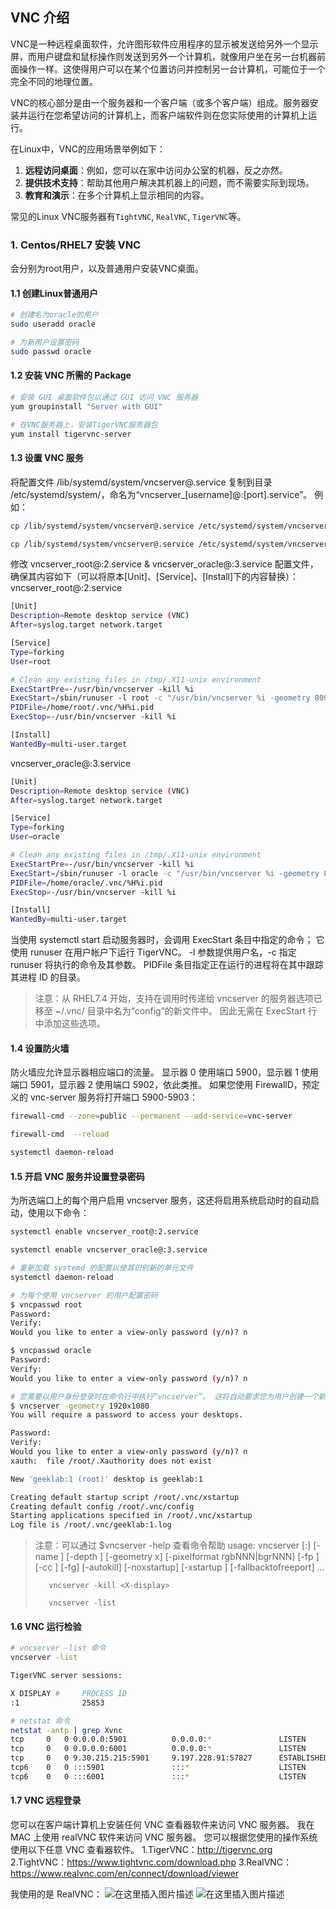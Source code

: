 ## VNC 介绍
VNC是一种远程桌面软件，允许图形软件应用程序的显示被发送给另外一个显示屏，而用户键盘和鼠标操作则发送到另外一个计算机，就像用户坐在另一台机器前面操作一样。这使得用户可以在某个位置访问并控制另一台计算机，可能位于一个完全不同的地理位置。

VNC的核心部分是由一个服务器和一个客户端（或多个客户端）组成。服务器安装并运行在您希望访问的计算机上，而客户端软件则在您实际使用的计算机上运行。

在Linux中，VNC的应用场景举例如下：

1. **远程访问桌面**：例如，您可以在家中访问办公室的机器，反之亦然。
2. **提供技术支持**：帮助其他用户解决其机器上的问题，而不需要实际到现场。
3. **教育和演示**：在多个计算机上显示相同的内容。

常见的Linux VNC服务器有`TightVNC`, `RealVNC`, `TigerVNC`等。
### 1. Centos/RHEL7 安装 VNC
会分别为root用户，以及普通用户安装VNC桌面。
#### 1.1 创建Linux普通用户
```bash
# 创建名为oracle的用户
sudo useradd oracle

# 为新用户设置密码
sudo passwd oracle
```
#### 1.2 安装 VNC 所需的 Package
```bash
# 安装 GUI 桌面软件包以通过 GUI 访问 VNC 服务器
yum groupinstall "Server with GUI"

# 在VNC服务器上，安装TigerVNC服务器包
yum install tigervnc-server
```
#### 1.3 设置 VNC 服务
将配置文件 /lib/systemd/system/vncserver@.service 复制到目录 /etc/systemd/system/，命名为“vncserver_[username]@:[port].service”。 例如：
```bash
cp /lib/systemd/system/vncserver@.service /etc/systemd/system/vncserver_root@:2.service

cp /lib/systemd/system/vncserver@.service /etc/systemd/system/vncserver_oracle@:3.service
```
修改 vncserver_root@:2.service & vncserver_oracle@:3.service 配置文件，确保其内容如下（可以将原本[Unit]、[Service]、[Install]下的内容替换）：
vncserver_root@:2.service
```bash
[Unit]
Description=Remote desktop service (VNC)
After=syslog.target network.target

[Service]
Type=forking
User=root

# Clean any existing files in /tmp/.X11-unix environment
ExecStartPre=-/usr/bin/vncserver -kill %i
ExecStart=/sbin/runuser -l root -c "/usr/bin/vncserver %i -geometry 800x800"
PIDFile=/home/root/.vnc/%H%i.pid
ExecStop=-/usr/bin/vncserver -kill %i

[Install]
WantedBy=multi-user.target
```
vncserver_oracle@:3.service
```bash
[Unit]
Description=Remote desktop service (VNC)
After=syslog.target network.target

[Service]
Type=forking
User=oracle

# Clean any existing files in /tmp/.X11-unix environment
ExecStartPre=-/usr/bin/vncserver -kill %i
ExecStart=/sbin/runuser -l oracle -c "/usr/bin/vncserver %i -geometry 800x800"
PIDFile=/home/oracle/.vnc/%H%i.pid
ExecStop=-/usr/bin/vncserver -kill %i

[Install]
WantedBy=multi-user.target
```
当使用 systemctl start 启动服务器时，会调用 ExecStart 条目中指定的命令； 它使用 runuser 在用户帐户下运行 TigerVNC。 -l 参数提供用户名，-c 指定 runuser 将执行的命令及其参数。 PIDFile 条目指定正在运行的进程将在其中跟踪其进程 ID 的目录。
> 注意：从 RHEL7.4 开始，支持在调用时传递给 vncserver 的服务器选项已移至 ~/.vnc/
> 目录中名为“config”的新文件中。 因此无需在 ExecStart 行中添加这些选项。
#### 1.4 设置防火墙
防火墙应允许显示器相应端口的流量。 显示器 0 使用端口 5900，显示器 1 使用端口 5901，显示器 2 使用端口 5902，依此类推。 如果您使用 FirewallD，预定义的 vnc-server 服务将打开端口 5900-5903：
```bash
firewall-cmd --zone=public --permanent --add-service=vnc-server

firewall-cmd  --reload

systemctl daemon-reload
```
#### 1.5 开启 VNC 服务并设置登录密码
为所选端口上的每个用户启用 vncserver 服务，这还将启用系统启动时的自动启动，使用以下命令：
```bash
systemctl enable vncserver_root@:2.service

systemctl enable vncserver_oracle@:3.service

# 重新加载 systemd 的配置以使其识别新的单元文件
systemctl daemon-reload

# 为每个使用 vncserver 的用户配置密码
$ vncpasswd root
Password:
Verify:
Would you like to enter a view-only password (y/n)? n

$ vncpasswd oracle
Password:
Verify:
Would you like to enter a view-only password (y/n)? n

# 您需要以用户身份登录时在命令行中执行“vncserver”。 这将自动要求您为用户创建一个新密码。（分别在root，oracle用户下执行）
$ vncserver -geometry 1920x1080
You will require a password to access your desktops.

Password:
Verify:
Would you like to enter a view-only password (y/n)? n
xauth:  file /root/.Xauthority does not exist

New 'geeklab:1 (root)' desktop is geeklab:1

Creating default startup script /root/.vnc/xstartup
Creating default config /root/.vnc/config
Starting applications specified in /root/.vnc/xstartup
Log file is /root/.vnc/geeklab:1.log
```

> 注意：可以通过 $vncserver -help 查看命令帮助 usage: vncserver [:<number>] [-name
> <desktop-name>] [-depth <depth>]
>                  [-geometry <width>x<height>]
>                  [-pixelformat rgbNNN|bgrNNN]
>                  [-fp <font-path>]
>                  [-cc <visual>]
>                  [-fg]
>                  [-autokill]
>                  [-noxstartup]
>                  [-xstartup <file>]
>                  [-fallbacktofreeport]
>                  <Xvnc-options>...
> 
>        vncserver -kill <X-display>
> 
>        vncserver -list

#### 1.6 VNC 运行检验
```bash
# vncserver -list 命令
vncserver -list

TigerVNC server sessions:

X DISPLAY # 	PROCESS ID
:1          	25853

# netstat 命令
netstat -antp | grep Xvnc
tcp    	0  	0 0.0.0.0:5901        	0.0.0.0:*           	LISTEN  	25853/Xvnc     	 
tcp    	0  	0 0.0.0.0:6001        	0.0.0.0:*           	LISTEN  	25853/Xvnc     	 
tcp    	0  	0 9.30.215.215:5901   	9.197.228.91:57827  	ESTABLISHED 25853/Xvnc     	 
tcp6   	0  	0 :::5901             	:::*                	LISTEN  	25853/Xvnc     	 
tcp6   	0  	0 :::6001             	:::*                	LISTEN  	25853/Xvnc
```
#### 1.7 VNC 远程登录
您可以在客户端计算机上安装任何 VNC 查看器软件来访问 VNC 服务器。 我在 MAC 上使用 realVNC 软件来访问 VNC 服务器。 您可以根据您使用的操作系统使用以下任意 VNC 查看器软件。
1.TigerVNC：http://tigervnc.org
2.TightVNC：https://www.tightvnc.com/download.php
3.RealVNC：https://www.realvnc.com/en/connect/download/viewer

我使用的是 RealVNC：
![在这里插入图片描述](https://img-blog.csdnimg.cn/f00612426b8c43ceb9e99f1a9bac570f.png)
![在这里插入图片描述](https://img-blog.csdnimg.cn/902c891091a54032828bd89ed9a745f0.png)

